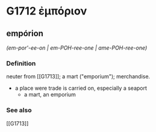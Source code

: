 # G1712 ἐμπόριον

## empórion

_(em-por'-ee-on | em-POH-ree-one | ame-POH-ree-one)_

### Definition

neuter from [[G1713]]; a mart ("emporium"); merchandise.

- a place were trade is carried on, especially a seaport
  - a mart, an emporium

### See also

[[G1713]]

